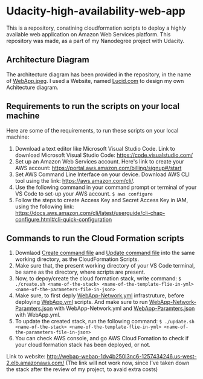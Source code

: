 # Udacity-high-availability-web-app
This is a repository, conatining cloudformation scripts to deploy a highly available web application on Amazon Web Services platform. This repository was made, as a part of my Nanodegree project with Udacity. 

## Architecture Diagram
The architecture diagram has been provided in the repository, in the name of [WebApp.jpeg](https://github.com/Karansingh005/Udacity-high-availability-web-app/blob/master/WebApp.jpeg). I used a Website, named [Lucid.com](http://www.lucidchart.com/) to design my own Achitecture diagram.

## Requirements to run the scripts on your local machine
Here are some of the requirements, to run these scripts on your local machine:
1. Download a text editor like Microsoft Visual Studio Code. Link to download Microsoft Visual Studio Code: https://code.visualstudio.com/
2. Set up an Amazon Web Services account. Here's link to create your AWS account: https://portal.aws.amazon.com/billing/signup#/start
3. Set AWS Command Line Interface on your device. Download AWS CLI tool using the link: https://aws.amazon.com/cli/.
4. Use the following command in your command prompt or terminal of your VS Code to set-up your AWS account.
`$ aws configure`
5. Follow the steps to create Access Key and Secret Access Key in IAM, using the following link: https://docs.aws.amazon.com/cli/latest/userguide/cli-chap-configure.html#cli-quick-configuration

## Commands to run the Cloud Formation scripts
1. Downlaod [Create command file](https://github.com/Karansingh005/nd9991-c2-Infrastructure-as-Code-v1/blob/master/supporting_material/create.sh) and [Update command file](https://github.com/Karansingh005/nd9991-c2-Infrastructure-as-Code-v1/blob/master/supporting_material/update.sh) into the same working directory, as the CloudFormation Scripts.
2. Make sure that, the present working directory of your VS Code terminal, be same as the directory, where scripts are present. 
3. Now, to depoy/create the cloud formation stack, write command: `$ ./create.sh <name-of-the-stack> <name-of-the-template-flie-in-yml> <name-of-the-parameters-file-in-json>`
4. Make sure, to first deply [WebApp-Network.yml](https://github.com/Karansingh005/Udacity-high-availability-web-app/blob/master/WebApp-Network.yml) infrastruture, before deploying [WebApp.yml](https://github.com/Karansingh005/Udacity-high-availability-web-app/blob/master/WebApp.yml) scripts. And make sure to run [WebApp-Network-Paramters.json](https://github.com/Karansingh005/Udacity-high-availability-web-app/blob/master/WebApp-Network-Parameters.json) with WebApp-Network.yml and [WebApp-Paramters.json](https://github.com/Karansingh005/Udacity-high-availability-web-app/blob/master/WebApp-Parameters.json) with WebApp.yml.
5. To update the created stack, run the following command: `$ ./update.sh <name-of-the-stack> <name-of-the-template-flie-in-yml> <name-of-the-parameters-file-in-json>`
6. You can check AWS console, and go AWS Cloud Fomation to check if your cloud formation stack has been deployed, or not.

Link to website: http://webap-webap-1dv4b250l3nc6-1257434246.us-west-2.elb.amazonaws.com/ (The link will not work now, since I've taken down the stack after the review of my project, to avaid extra costs)
